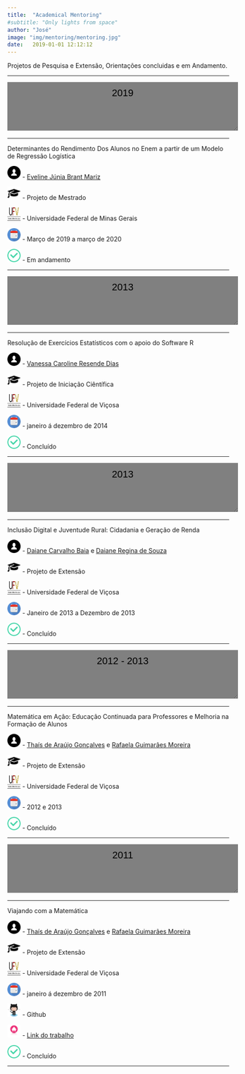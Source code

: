```yaml
---
title:  "Academical Mentoring"
#subtitle: "Only lights from space"
author: "José"
image: "img/mentoring/mentoring.jpg"
date:   2019-01-01 12:12:12
---
```


Projetos de Pesquisa e Extensão, Orientações concluidas e em Andamento.

______________________________________
<textarea style="text-align: center;width:100%;height:90px;background-color:grey;color:black;border:none;padding:2%;font:22px/30px sans-serif;">
2019
</textarea>
______________________________________

Determinantes do Rendimento Dos Alunos no Enem a partir de um Modelo de Regressão Logística

<img src="img//icons//aluno.svg" width="30" height="30" /> - [Eveline Júnia Brant Mariz](http://lattes.cnpq.br/5503852026159586)

<img src="img//icons//chap.png" width="30" height="30" /> - Projeto de Mestrado 

<img src="img//icons//UFV.jpg" width="30" height="30" /> - Universidade Federal de Minas Gerais  

<img src="img//icons//cal.jpg" width="30" height="30" /> - Março de 2019 a março de 2020

<img src="img//icons//finish.png" width="30" height="30" /> - Em andamento


______________________________________
<textarea style="text-align: center;width:100%;height:90px;background-color:grey;color:black;border:none;padding:2%;font:22px/30px sans-serif;">
2013
</textarea>
______________________________________

Resolução de Exercícios Estatísticos com o apoio do Software R

<img src="img//icons//aluno.svg" width="30" height="30" /> - [Vanessa Caroline Resende Dias](http://lattes.cnpq.br/5173888385425652)

<img src="img//icons//chap.png" width="30" height="30" /> - Projeto de Iniciação Ciêntífica 

<img src="img//icons//UFV.jpg" width="30" height="30" /> - Universidade Federal de Viçosa  

<img src="img//icons//cal.jpg" width="30" height="30" /> - janeiro á dezembro de 2014

<img src="img//icons//finish.png" width="30" height="30" /> - Concluído

______________________________________
<textarea style="text-align: center;width:100%;height:90px;background-color:grey;color:black;border:none;padding:2%;font:22px/30px sans-serif;">
2013
</textarea>
______________________________________

Inclusão Digital e Juventude Rural: Cidadania e Geração de Renda

<img src="img//icons//aluno.svg" width="30" height="30" /> - [Daiane Carvalho Baia](http://lattes.cnpq.br/7587559044185462) e [Daiane Regina de Souza](http://lattes.cnpq.br/0051398540276240)

<img src="img//icons//chap.png" width="30" height="30" /> - Projeto de Extensão 

<img src="img//icons//UFV.jpg" width="30" height="30" /> - Universidade Federal de Viçosa  

<img src="img//icons//cal.jpg" width="30" height="30" /> - Janeiro de 2013 a Dezembro de 2013

<img src="img//icons//finish.png" width="30" height="30" /> - Concluído

______________________________________
<textarea style="text-align: center;width:100%;height:90px;background-color:grey;color:black;border:none;padding:2%;font:22px/30px sans-serif;">
2012 - 2013
</textarea>
______________________________________

Matemática em Ação: Educação Continuada para Professores e Melhoria na Formação de Alunos

<img src="img//icons//aluno.svg" width="30" height="30" /> - [Thaís de Araújo Gonçalves](http://lattes.cnpq.br/3942100040436949) e [Rafaela Guimarães Moreira](http://lattes.cnpq.br/5328292136363120)

<img src="img//icons//chap.png" width="30" height="30" /> - Projeto de Extensão 

<img src="img//icons//UFV.jpg" width="30" height="30" /> - Universidade Federal de Viçosa  

<img src="img//icons//cal.jpg" width="30" height="30" /> - 2012 e 2013

<img src="img//icons//finish.png" width="30" height="30" /> - Concluído

______________________________________
<textarea style="text-align: center;width:100%;height:90px;background-color:grey;color:black;border:none;padding:2%;font:22px/30px sans-serif;">
2011
</textarea>
______________________________________

Viajando com a Matemática

<img src="img//icons//aluno.svg" width="30" height="30" /> - [Thaís de Araújo Gonçalves](http://lattes.cnpq.br/3942100040436949) e [Rafaela Guimarães Moreira](http://lattes.cnpq.br/5328292136363120)

<img src="img//icons//chap.png" width="30" height="30" /> - Projeto de Extensão 

<img src="img//icons//UFV.jpg" width="30" height="30" /> - Universidade Federal de Viçosa  

<img src="img//icons//cal.jpg" width="30" height="30" /> - janeiro á dezembro de 2011

<img src="img//icons//github.png" width="30" height="30" /> - Github

<img src="img//icons//site.png" width="30" height="30" /> - [Link do trabalho](https://ojs.unesp.br/index.php/revista_proex/article/view/769)

<img src="img//icons//finish.png" width="30" height="30" /> - Concluído

______________________________________
